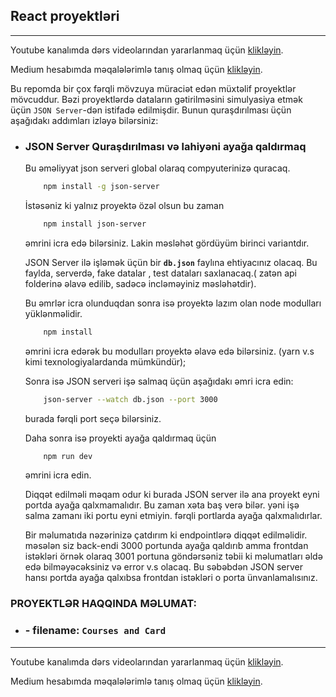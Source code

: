 ## React proyektləri
---

Youtube kanalımda dərs videolarından yararlanmaq üçün [klikləyin](https://www.youtube.com/@rasul_jangirli).

Medium hesabımda məqalələrimlə tanış olmaq üçün [klikləyin](https://medium.com/@rasuljangirli).

Bu repomda bir çox fərqli mövzuya müraciət edən müxtəlif proyektlər mövcuddur. Bəzi proyektlərdə dataların gətirilməsini simulyasiya etmək üçün `JSON Server`-dən istifadə edilmişdir. Bunun quraşdırılması üçün aşağıdakı addımları izləyə bilərsiniz:

-    ### JSON Server Quraşdırılması və lahiyəni ayağa qaldırmaq

        Bu əməliyyat json serveri global olaraq compyuterinizə quracaq.
        
        ```bash
            npm install -g json-server
        ```

        İstəsəniz ki yalnız proyektə özəl olsun bu zaman

        ```bash
            npm install json-server
        ```
        əmrini icra edə bilərsiniz. Lakin məsləhət gördüyüm birinci variantdır.

        JSON Server ilə işləmək üçün bir **`db.json`** faylına ehtiyacınız olacaq. Bu faylda, serverdə, fake datalar , test dataları saxlanacaq.( zatən api folderinə əlavə edilib, sadəcə incləməyiniz məsləhətdir).

        Bu əmrlər icra olunduqdan sonra isə proyektə lazım olan node modulları yüklənməlidir.

        ```bash
            npm install
        ```
        əmrini icra edərək bu modulları proyektə əlavə edə bilərsiniz. (yarn v.s kimi texnologiyalardanda mümkündür);

        Sonra isə JSON serveri işə salmaq üçün aşağıdakı əmri icra edin:

        ```bash
            json-server --watch db.json --port 3000
        ```
        burada fərqli port seçə bilərsiniz.

        Daha sonra isə proyekti ayağa qaldırmaq üçün 

        ```bash
            npm run dev 
        ```
        əmrini icra edin.

        Diqqət edilməli məqam odur ki burada JSON server ilə ana proyekt eyni portda ayağa qalxmamalıdır. Bu zaman xəta baş verə bilər. yəni işə salma zamanı iki portu eyni etmiyin. fərqli portlarda ayağa qalxmalıdırlar.

        Bir məlumatıda nəzərinizə çatdırım ki endpointlərə diqqət edilməlidir. məsələn siz back-endi 3000 portunda ayağa qaldırıb amma frontdan istəkləri örnək olaraq 3001 portuna göndərsəniz təbii ki məlumatları əldə edə bilməyəcəksiniz və error v.s olacaq. Bu səbəbdən JSON server hansı portda ayağa qalxıbsa frontdan istəkləri o porta ünvanlamalısınız.


### PROYEKTLƏR HAQQINDA MƏLUMAT:

- ###  - filename: `Courses and Card`


---

Youtube kanalımda dərs videolarından yararlanmaq üçün [klikləyin](https://www.youtube.com/@rasul_jangirli).

Medium hesabımda məqalələrimlə tanış olmaq üçün [klikləyin](https://medium.com/@rasuljangirli).
